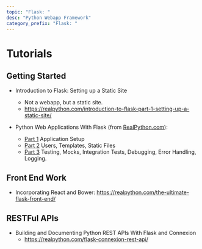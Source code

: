 ```yaml
---
topic: "Flask: "
desc: "Python Webapp Framework"
category_prefix: "Flask: "
---
```



# Tutorials

## Getting Started

* Introduction to Flask: Setting up a Static Site
   * Not a webapp, but a static site.
   * <https://realpython.com/introduction-to-flask-part-1-setting-up-a-static-site/>

* Python Web Applications With Flask (from [RealPython.com](https://realpython.com)):
   * [Part 1](https://realpython.com/python-web-applications-with-flask-part-i/) Application Setup
   * [Part 2](https://realpython.com/python-web-applications-with-flask-part-ii/) Users, Templates, Static Files
   * [Part 3](https://realpython.com/python-web-applications-with-flask-part-iii/)  Testing, Mocks, Integration Tests, Debugging, Error Handling, Logging.


## Front End Work

* Incorporating React and Bower: <https://realpython.com/the-ultimate-flask-front-end/>

## RESTFul APIs

* Building and Documenting Python REST APIs With Flask and Connexion 
   * <https://realpython.com/flask-connexion-rest-api/>
